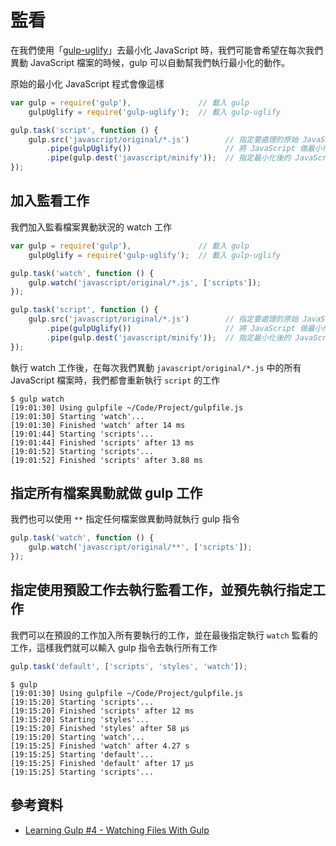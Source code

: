 # 監看

在我們使用「[gulp-uglify](../plguins/JavaScript/Plugins-JavaScript-gulp-uglify.md)」去最小化 JavaScript 時，我們可能會希望在每次我們異動 JavaScript 檔案的時候，gulp 可以自動幫我們執行最小化的動作。

原始的最小化 JavaScript 程式會像這樣

```javascript
var gulp = require('gulp'),               // 載入 gulp
    gulpUglify = require('gulp-uglify');  // 載入 gulp-uglify

gulp.task('script', function () {
    gulp.src('javascript/original/*.js')        // 指定要處理的原始 JavaScript 檔案目錄
        .pipe(gulpUglify())                     // 將 JavaScript 做最小化
        .pipe(gulp.dest('javascript/minify'));  // 指定最小化後的 JavaScript 檔案目錄
});
```

## 加入監看工作

我們加入監看檔案異動狀況的 watch 工作

```javascript
var gulp = require('gulp'),               // 載入 gulp
    gulpUglify = require('gulp-uglify');  // 載入 gulp-uglify

gulp.task('watch', function () {
    gulp.watch('javascript/original/*.js', ['scripts']);
});

gulp.task('script', function () {
    gulp.src('javascript/original/*.js')        // 指定要處理的原始 JavaScript 檔案目錄
        .pipe(gulpUglify())                     // 將 JavaScript 做最小化
        .pipe(gulp.dest('javascript/minify'));  // 指定最小化後的 JavaScript 檔案目錄
});
```

執行 watch 工作後，在每次我們異動 `javascript/original/*.js` 中的所有 JavaScript 檔案時，我們都會重新執行 `script` 的工作

```shell
$ gulp watch
[19:01:30] Using gulpfile ~/Code/Project/gulpfile.js
[19:01:30] Starting 'watch'...
[19:01:30] Finished 'watch' after 14 ms
[19:01:44] Starting 'scripts'...
[19:01:44] Finished 'scripts' after 13 ms
[19:01:52] Starting 'scripts'...
[19:01:52] Finished 'scripts' after 3.88 ms
```

## 指定所有檔案異動就做 gulp 工作

我們也可以使用 `**` 指定任何檔案做異動時就執行 gulp 指令

```javascript
gulp.task('watch', function () {
    gulp.watch('javascript/original/**', ['scripts']);
});
```

## 指定使用預設工作去執行監看工作，並預先執行指定工作

我們可以在預設的工作加入所有要執行的工作，並在最後指定執行 `watch` 監看的工作，這樣我們就可以輸入 gulp 指令去執行所有工作

```javascript
gulp.task('default', ['scripts', 'styles', 'watch']);
```

```shell
$ gulp
[19:01:30] Using gulpfile ~/Code/Project/gulpfile.js
[19:15:20] Starting 'scripts'...
[19:15:20] Finished 'scripts' after 12 ms
[19:15:20] Starting 'styles'...
[19:15:20] Finished 'styles' after 58 μs
[19:15:20] Starting 'watch'...
[19:15:25] Finished 'watch' after 4.27 s
[19:15:25] Starting 'default'...
[19:15:25] Finished 'default' after 17 μs
[19:15:25] Starting 'scripts'...
```

## 參考資料
* [Learning Gulp #4 - Watching Files With Gulp](https://www.youtube.com/watch?v=0luuGcoLnxM&index=4&list=PLhIIfyPeWUjoySSdufaqfaSLeQDmCCY3Q)

